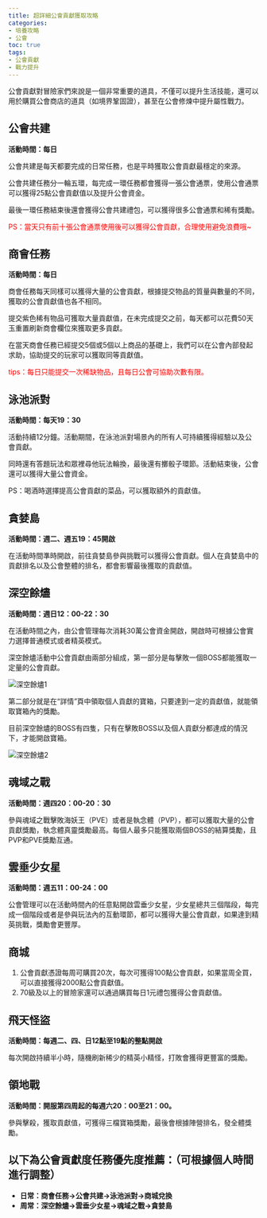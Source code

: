 ```yaml
---
title: 超詳細公會貢獻獲取攻略
categories: 
- 培養攻略
- 公會
toc: true
tags:
- 公會貢獻
- 戰力提升
---
```


公會貢獻對冒險家們來說是一個非常重要的道具，不僅可以提升生活技能，還可以用於購買公會商店的道具（如境界鞏固證），甚至在公會修煉中提升屬性戰力。<!--more-->

## 公會共建

**活動時間：每日**

公會共建是每天都要完成的日常任務，也是平時獲取公會貢獻最穩定的來源。

公會共建任務分一輪五環，每完成一環任務都會獲得一張公會通票，使用公會通票可以獲得25點公會貢獻值以及提升公會資金。

最後一環任務結束後還會獲得公會共建禮包，可以獲得很多公會通票和稀有獎勵。

<font color="red">PS：當天只有前十張公會通票使用後可以獲得公會貢獻，合理使用避免浪費哦~</font>

## 商會任務

**活動時間：每日**

商會任務每天同樣可以獲得大量的公會貢獻，根據提交物品的質量與數量的不同，獲取的公會貢獻值也各不相同。

提交紫色稀有物品可獲取大量貢獻值，在未完成提交之前，每天都可以花費50天玉重置刷新商會欄位來獲取更多貢獻。

在當天商會任務已經提交5個或5個以上商品的基礎上，我們可以在公會內部發起求助，協助提交的玩家可以獲取同等貢獻值。

<font color="red">tips：每日只能提交一次稀缺物品，且每日公會可協助次數有限。</font>

## 泳池派對

**活動時間：每天19：30**

活動持續12分鐘。活動期間，在泳池派對場景內的所有人可持續獲得經驗以及公會貢獻。

同時還有答題玩法和眾裡尋他玩法輪換，最後還有擲骰子環節。活動結束後，公會還可以獲得大量公會資金。

PS：喝酒時選擇提高公會貢獻的菜品，可以獲取額外的貢獻值。

## 貪婪島

**活動時間：週二、週五19：45開啟**

在活動時間準時開啟，前往貪婪島參與挑戰可以獲得公會貢獻。個人在貪婪島中的貢獻排名以及公會整體的排名，都會影響最後獲取的貢獻值。

## 深空餘燼

**活動時間：週日12：00-22：30**

在活動時間之內，由公會管理每次消耗30萬公會資金開啟，開啟時可根據公會實力選擇普通模式或者精英模式。     

深空餘燼活動中公會貢獻由兩部分組成，第一部分是每擊敗一個BOSS都能獲取一定量的公會貢獻。


![深空餘燼1](https://i.imgur.com/NDnB97v.png)

第二部分就是在“詳情”頁中領取個人貢獻的寶箱，只要達到一定的貢獻值，就能領取寶箱內的獎勵。

目前深空餘燼的BOSS有四隻，只有在擊敗BOSS以及個人貢獻分都達成的情況下，才能開啟寶箱。

![深空餘燼2](https://i.imgur.com/YPnCyER.png)

## 魂域之戰

**活動時間：週四20：00-20：30**

參與魂域之戰擊敗海妖王（PVE）或者是執念體（PVP），都可以獲取大量的公會貢獻獎勵，執念體真靈獎勵最高。每個人最多只能獲取兩個BOSS的結算獎勵，且PVP和PVE獎勵互通。

## 雲垂少女星

**活動時間：週五11：00-24：00**

公會管理可以在活動時間內的任意點開啟雲垂少女星，少女星總共三個階段，每完成一個階段或者是參與玩法內的互動環節，都可以獲得大量公會貢獻，如果達到精英挑戰，獎勵會更豐厚。

## 商城

1. 公會貢獻憑證每周可購買20次，每次可獲得100點公會貢獻，如果當周全買，可以直接獲得2000點公會貢獻值。
2. 70級及以上的冒險家還可以通過購買每日1元禮包獲得公會貢獻值。

## 飛天怪盜
      
**活動時間：每週二、四、日12點至19點的整點開啟**

每次開啟持續半小時，隨機刷新稀少的精英小精怪，打敗會獲得更豐富的獎勵。

## 領地戰

**活動時間：開服第四周起的每週六20：00至21：00。**

參與擊殺，獲取貢獻值，可獲得三檔寶箱獎勵，最後會根據陣營排名，發全體獎勵。



## 以下為公會貢獻度任務優先度推薦：（可根據個人時間進行調整）

+ **日常：商會任務→公會共建→泳池派對→商城兌換**
+ **周常：深空餘燼→雲垂少女星→魂域之戰→貪婪島**


